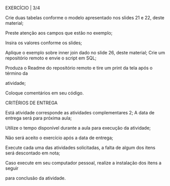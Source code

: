 EXERCÍCIO | 3/4

Crie duas tabelas conforme o modelo apresentado nos slides 21 e 22, deste  material;

Preste atenção aos campos que estão no exemplo;

Insira os valores conforme os slides;

Aplique o exemplo sobre inner join dado no slide 26, deste material;  Crie um repositório remoto e envie o script em SQL;

Produza o Readme do repositório remoto e tire um print da tela após o término da

atividade;

Coloque comentários em seu código.

 

CRITÉRIOS DE ENTREGA

Está atividade corresponde as atividades complementares 2;  A data de entrega será para próxima aula;

Utilize o tempo disponível durante a aula para execução da atividade;

Não será aceito o exercício após a data de entrega;

Execute cada uma das atividades solicitadas, a falta de algum dos itens será  descontado em nota;

Caso execute em seu computador pessoal, realize a instalação dos itens a seguir

para conclusão da atividade.
